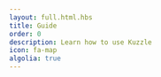 ```yaml
---
layout: full.html.hbs
title: Guide
order: 0
description: Learn how to use Kuzzle
icon: fa-map
algolia: true
---
```

